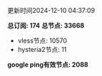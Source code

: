 更新时间2024-12-10 04:37:09

**总订阅: 174**
**总节点: 33668**
- vless节点: 10570
- hysteria2节点: 11

**google ping有效节点: 2088**

